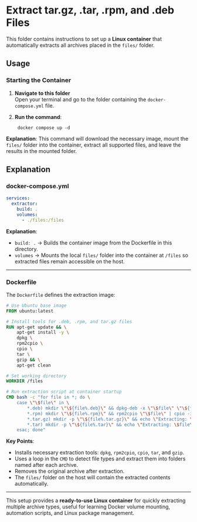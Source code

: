 # Extract tar.gz, .tar, .rpm, and .deb Files

This folder contains instructions to set up a **Linux container** that automatically extracts all archives placed in the `files/` folder.

## Usage

### Starting the Container

1. **Navigate to this folder**  
   Open your terminal and go to the folder containing the `docker-compose.yml` file.

2. **Run the command**:

        docker compose up -d

**Explanation**: This command will download the necessary image, mount the `files/` folder into the container, extract all supported files, and leave the results in the mounted folder.

## Explanation

### docker-compose.yml

```yaml
services:
  extractor:
    build: .
    volumes:
      - ./files:/files
```

**Explanation**:

* `build: .` → Builds the container image from the Dockerfile in this directory.
* `volumes` → Mounts the local `files/` folder into the container at `/files` so extracted files remain accessible on the host.

---

### Dockerfile

The `Dockerfile` defines the extraction image:

```dockerfile
# Use Ubuntu base image
FROM ubuntu:latest

# Install tools for .deb, .rpm, and tar.gz files
RUN apt-get update && \
    apt-get install -y \
    dpkg \
    rpm2cpio \
    cpio \
    tar \
    gzip && \
    apt-get clean

# Set working directory
WORKDIR /files

# Run extraction script at container startup
CMD bash -c "for file in *; do \
    case \"\$file\" in \
        *.deb) mkdir \"\${file%.deb}\" && dpkg-deb -x \"\$file\" \"\${file%.deb}\" && rm \"\$file\" ;; \
        *.rpm) mkdir \"\${file%.rpm}\" && rpm2cpio \"\$file\" | cpio -idmv -D \"\${file%.rpm}\" && rm \"\$file\" ;; \
        *.tar.gz) mkdir -p \"\${file%.tar.gz}\" && echo \"Extracting: \$file\" && tar -xzf \"\$file\" -C \"\${file%.tar.gz}\" && rm \"\$file\" ;; \
        *.tar) mkdir -p \"\${file%.tar}\" && echo \"Extracting: \$file\" && tar -xf \"\$file\" -C \"\${file%.tar}\" && rm \"\$file\" ;; \
    esac; done"
```

**Key Points**:

* Installs necessary extraction tools: `dpkg`, `rpm2cpio`, `cpio`, `tar`, and `gzip`.
* Uses a loop in the `CMD` to detect file types and extract them into folders named after each archive.
* Removes the original archive after extraction.
* The `files/` folder on the host will contain the extracted contents automatically.

---

This setup provides a **ready-to-use Linux container** for quickly extracting multiple archive types, useful for learning Docker volume mounting, automation scripts, and Linux package management.
